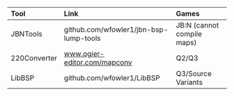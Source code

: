 | Tool            | Link                                   | Games                       |
| :-------------- | :------------------------------------- | :-------------------------- |
| JBNTools        | github.com/wfowler1/jbn-bsp-lump-tools | JB:N (cannot compile maps)  |
| 220Converter    | www.ogier-editor.com/mapconv           | Q2/Q3                       |
| LibBSP          | github.com/wfowler1/LibBSP             | Q3/Source Variants          |
